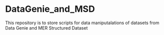 # DataGenie_and_MSD
This repository is to store scripts for data maniputalations of datasets from Data Genie and MER Structured Dataset
